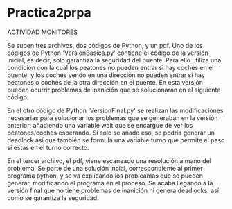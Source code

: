 # Practica2prpa
ACTIVIDAD MONITORES 

Se suben tres archivos, dos códigos de Python, y un pdf.
Uno de los códigos de Python 'VersionBasica.py' contiene el código de la versión inicial, es decir, solo garantiza la seguridad del puente. Para ello utiliza una condición con la cual los peatones no pueden entrar si hay coches en el puente; y los coches yendo en una dirección no pueden entrar si hay peatones o coches de la otra dirección en el puente.
En esta versión pueden ocurrir problemas de inanición que se solucionaran en el siguiente código.

En el otro código de Python 'VersionFinal.py' se realizan las modificaciones necesarias para solucionar los problemas que se generaban en la versión anterior; añadiendo una variable wait que se encargue de ver los peatones/coches esperando. Si solo se añade eso, se podría generar un deadlock así que también se formula una variable turno que permite el paso si estas en el turno correcto.

En el tercer archivo, el pdf, viene escaneado una resolución a mano del problema. Se parte de una solución incial, correspondiente al primer programa python, y se va explicando los probleamas que se pueden generar, modificando el programa en el proceso. Se acaba llegando a la versión final que no tiene problemas de inanición ni genera deadlocks; así como se garantiza la seguridad.
